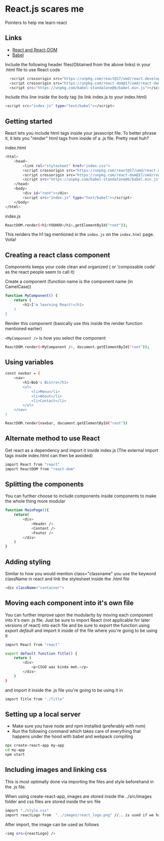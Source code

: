 # React.js scares me

Pointers to help me learn react

## Links

- [React and React-DOM ](https://reactjs.org/docs/cdn-links.html)
- [Babel ](https://reactjs.org/docs/add-react-to-a-website.html#quickly-try-jsx)

Include the following header files(Obtained from the above links) in your .html file to use React code

```bash
  <script crossorigin src="https://unpkg.com/react@17/umd/react.development.js"></script>
  <script crossorigin src="https://unpkg.com/react-dom@17/umd/react-dom.development.js"></script>
  <script src="https://unpkg.com/babel-standalone@6/babel.min.js"></script>
```

Include this line inside the body tag (to link index.js to your index.html)

```bash
<script src="index.js" type="text/babel"></script>
```

## Getting started

React lets you include html tags inside your javascript file. To better phrase
it, it lets you "render" html tags from inside of a .js file. Pretty neat huh?

index.html

```bash
<html>
    <head>
        <link rel="stylesheet" href="index.css">
        <script crossorigin src="https://unpkg.com/react@17/umd/react.development.js"></script>
        <script crossorigin src="https://unpkg.com/react-dom@17/umd/react-dom.development.js"></script>
        <script src="https://unpkg.com/babel-standalone@6/babel.min.js"></script>
    </head>
    <body>
        <div id="root"></div>
        <script src="index.js" type="text/babel"></script>
    </body>
</html>
```

index.js

```bash
ReactDOM.render(<h1>YOOHOO</h1>,getElementById("root"));
```

This renders the h1 tag mentioned in the `index.js` on the `index.html` page. Voila!

## Creating a react class component

Components keeps your code clean and organized ( or 'composable code' as the react people seem to call it)

Create a component (function name is the component name (in CamelCase))

```bash
function MyComponent() {
    return (
        <h1>I'm learning React!</h1>
    )
}
```

Render this component (basically use this inside the render function mentioned earlier)

`<MyComponent />` is how you select the component

```bash
ReactDOM.render(<MyComponent />, document.getElementById("root"));
```

## Using variables

```bash
const navbar = (
    <nav>
        <h1>Bob's Bistro</h1>
        <ul>
            <li>Menu</li>
            <li>About</li>
            <li>Contact</li>
        </ul>
    </nav>
)

```

```bash
ReactDOM.render(navbar, document.getElementById("root"))
```

## Alternate method to use React

Get react as a dependency and import it inside index.js (The external import tags inside index.html can then be avoided)

```bash
import React from "react"
import ReactDOM from "react-dom"
```

## Splitting the components

You can further choose to include components inside components to make the whole thing more modular

```bash
function MainPage(){
    return(
        <div>
            <Header />
            <Content />
            <Footer />
        </div>
    )
}
```

## Adding styling

Similar to how you would mention class="classname" you use the keyword className in react and link the stylesheet inside the .html file

```bash
<div className="container">
```

## Moving each component into it's own file

You can further improve upon the modularity by moving each component into it's own .js file. Just be sure to import React (not applicable for later versions of react) into each file and be sure to export the function using _export default_ and import it inside of the file where you're going to be using it

```bash
import React from "react"

export default function Title() {
    return (
        <div>
            <p>CSGO was kinda meh.</p>
        </div>
    )
}

```

and import it inside the .js file you're going to be using it in

```bash
import Title from "./Title"
```

## Setting up a local server

- Make sure you have node and npm installed (preferably with nvm)
- Run the following command which takes care of everything that happens under the hood with babel and webpack compiling

```bash
npx create-react-app my-app
cd my-app
npm start
```

## Including images and linking css

This is most optimally done via importing the files and style beforehand in the .js file.

When using create-react-app, images are stored inside the ../src/images folder and css files are stored inside the src file

```bash
import "./style.css"
import reactLogo from  "../images/react_logo.png" //.. is used if we have to go back a folder in the path structure
```

After import, the image can be used as follows

```bash
<img src={reactLogo} />
```
